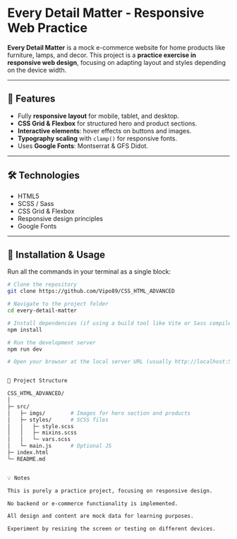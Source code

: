 # Every Detail Matter - Responsive Web Practice

**Every Detail Matter** is a mock e-commerce website for home products like furniture, lamps, and decor. This project is a **practice exercise in responsive web design**, focusing on adapting layout and styles depending on the device width.

---

## 🌟 Features
- Fully **responsive layout** for mobile, tablet, and desktop.
- **CSS Grid & Flexbox** for structured hero and product sections.
- **Interactive elements**: hover effects on buttons and images.
- **Typography scaling** with `clamp()` for responsive fonts.
- Uses **Google Fonts**: Montserrat & GFS Didot.

---

## 🛠 Technologies
- HTML5
- SCSS / Sass
- CSS Grid & Flexbox
- Responsive design principles
- Google Fonts

---

## 🚀 Installation & Usage

Run all the commands in your terminal as a single block:

```bash
# Clone the repository
git clone https://github.com/Vipo89/CSS_HTML_ADVANCED

# Navigate to the project folder
cd every-detail-matter

# Install dependencies (if using a build tool like Vite or Sass compiler)
npm install

# Run the development server
npm run dev

# Open your browser at the local server URL (usually http://localhost:5173)


📂 Project Structure

CSS_HTML_ADVANCED/
│
├─ src/
│   ├─ imgs/        # Images for hero section and products
│   ├─ styles/      # SCSS files
│   │   ├─ style.scss
│   │   ├─ mixins.scss
│   │   └─ vars.scss
│   └─ main.js      # Optional JS
├─ index.html
└─ README.md


💡 Notes

This is purely a practice project, focusing on responsive design.

No backend or e-commerce functionality is implemented.

All design and content are mock data for learning purposes.

Experiment by resizing the screen or testing on different devices.